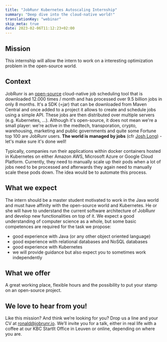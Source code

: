```yaml
---
title: "JobRunr Kubernetes Autoscaling Internship"
summary: "Deep dive into the cloud-native world!"
translationKey: "webinar"
skip_meta: true
date: 2023-02-06T11:12:23+02:00
---
```


## Mission
This internship will allow the intern to work on a interesting optimization problem in the open-source world.

## Context
JobRunr is an [open-source](https://github.com/jobrunr/jobrunr) cloud-native job scheduling tool that is downloaded 12.000 times / month and has processed over 9.5 billion jobs in only 8 months. It's a SDK (=jar) that can be downloaded from Maven Central and once added to a project it allows to create and schedule jobs using a simple API. These jobs are then distributed over multiple servers (e.g. Kubernetes, ...). Although it's open-source, it does not mean we're a small player: we're active in the medtech, transporation, crypto, warehousing, marketing and public governments and quite some Fortune top 100 are JobRunr users. **The world is managed by jobs** (cfr [Josh Long](https://twitter.com/starbuxman)) - let's make sure it's done well!

Typically, companies run their applications within docker containers hosted in Kubernetes on either Amazon AWS, Microsoft Azure or Google Cloud Platform. Currently, they need to manually scale up their pods when a lot of jobs need to be processed and afterwards they again need to manually scale these pods down. The idea would be to automate this process.

## What we expect
The intern should be a master student motivated to work in the Java world and must have affinity with the open-source world and Kubernetes. He or she will have to understand the current software architecture of JobRunr and develop new functionalities on top of it. We expect a good understanding of computer science as a whole, but some basic competences are required for the task we propose:

- good experience with Java (or any other object oriented language)
- good experience with relational databases and NoSQL databases
- good experience with Kubernetes
- we will provide guidance but also expect you to sometimes work independently

## What we offer
A great working place, flexible hours and the possibility to put your stamp on an open-source project.

## We love to hear from you!
Like this mission? And think we’re looking for you? Drop us a line and your CV at ronald@jobrunr.io. We’ll invite you for a talk, either in real life with a coffee at our KBC StartIt Office in Leuven or online, depending on where you are.